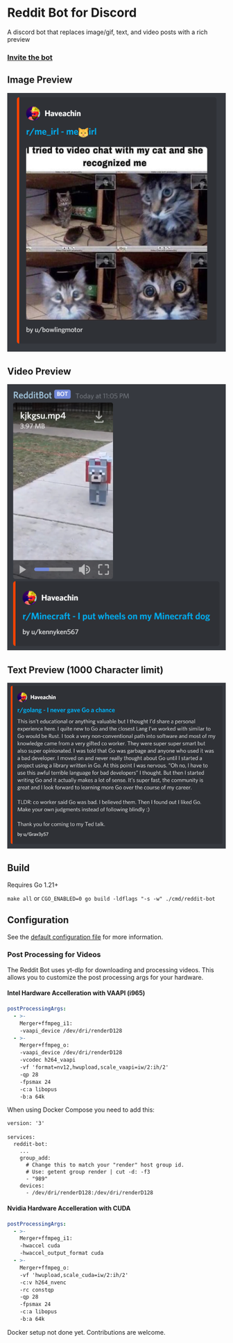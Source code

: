 # Reddit Bot for Discord

A discord bot that replaces image/gif, text, and video posts with a rich preview  

### [Invite the bot](https://discord.com/oauth2/authorize?client_id=699350209888518244&scope=bot&permissions=59456)

## Image Preview
![image preview](./assets/image.png)

## Video Preview
![image preview](./assets/video.png)

## Text Preview (1000 Character limit)
![image preview](./assets/text.png)

## Build

Requires Go 1.21+

`make all` or `CGO_ENABLED=0 go build -ldflags "-s -w" ./cmd/reddit-bot`

## Configuration

See the [default configuration file](configs/config.yml) for more information.

### Post Processing for Videos

The Reddit Bot uses yt-dlp for downloading and processing videos. This allows you to customize the post processing args for your hardware.

#### Intel Hardware Accelleration with VAAPI (i965)

```yml
postProcessingArgs:
  - >-
    Merger+ffmpeg_i1:
    -vaapi_device /dev/dri/renderD128
  - >-
    Merger+ffmpeg_o:
    -vaapi_device /dev/dri/renderD128
    -vcodec h264_vaapi
    -vf 'format=nv12,hwupload,scale_vaapi=iw/2:ih/2'
    -qp 28
    -fpsmax 24
    -c:a libopus
    -b:a 64k
```

When using Docker Compose you need to add this:

```docker-compose
version: '3'

services:
  reddit-bot:
    ...
    group_add:
      # Change this to match your "render" host group id.
      # Use: getent group render | cut -d: -f3
      - "989"
    devices:
      - /dev/dri/renderD128:/dev/dri/renderD128
```

#### Nvidia Hardware Accelleration with CUDA

```yml
postProcessingArgs:
  - >-
    Merger+ffmpeg_i1:
    -hwaccel cuda
    -hwaccel_output_format cuda
  - >-
    Merger+ffmpeg_o:
    -vf 'hwupload,scale_cuda=iw/2:ih/2'
    -c:v h264_nvenc
    -rc constqp
    -qp 28
    -fpsmax 24
    -c:a libopus
    -b:a 64k
```
Docker setup not done yet. Contributions are welcome.
